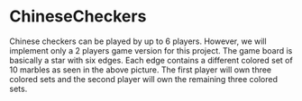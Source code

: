 # ChineseCheckers
Chinese checkers can be played by up to 6 players. However, we will implement only a 2 players game version for this project. The game board is basically a star with six edges. Each edge contains a different colored set of 10 marbles as seen in the above picture. The first player will own three colored sets and the second player will own the remaining three colored sets.
